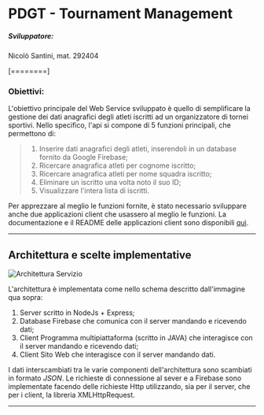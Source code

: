# PDGT - Tournament Management
##### Sviluppatore: 
Nicolò Santini, mat. 292404

[========]
### Obiettivi:
L'obiettivo principale del Web Service sviluppato è quello di semplificare la gestione dei dati anagrafici degli atleti iscritti ad un organizzatore di tornei sportivi.
Nello specifico, l'api si compone di 5 funzioni principali, che permettono di:
>1. Inserire dati anagrafici degli atleti, inserendoli in un database fornito da Google Firebase;
>2. Ricercare anagrafica atleti per cognome iscritto; 
>3. Ricercare anagrafica atleti per nome squadra iscritto;
>4. Eliminare un iscritto una volta noto il suo ID; 
>5. Visualizzare l'intera lista di iscritti.

Per apprezzare al meglio le funzioni fornite, è stato necessario sviluppare anche due applicazioni client che usassero al meglio le funzioni.
La documentazione e il README delle applicazioni client sono disponibili [qui](https://github.com/nicosanti98/PDGT-TournamentManagement/blob/master/CLIENT/README.md "qui").

------------
## Architettura e scelte implementative
![Architettura Servizio](https://github.com/nicosanti98/PDGT-TournamentManagement/blob/master/img/apistruct.png "Architettura Servizio")

L'architettura è implementata come nello schema descritto dall'immagine qua sopra:
1. Server scritto in NodeJs + Express;
2. Database Firebase che comunica con il server mandando e ricevendo dati;
3. Client Programma multipiattaforma (scritto in JAVA) che interagisce con il server mandando e ricevendo dati;
4. Client Sito Web che interagisce con il server mandando dati.

I dati interscambiati tra le varie componenti dell'architettura sono scambiati in formato *JSON*. Le richieste di connessione al sever e a Firebase sono implementate facendo delle richieste Http utilizzando, sia per il server, che per i client, la libreria XMLHttpRequest. 

------------
